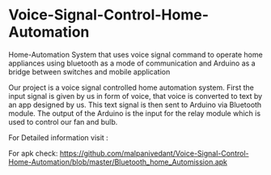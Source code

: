 # Voice-Signal-Control-Home-Automation
Home-Automation System that uses voice signal command to operate home appliances using bluetooth as a mode of communication and Arduino as a bridge between switches and mobile application


Our project is a voice signal controlled home automation system. First the input signal is
given by us in form of voice, that voice is converted to text by an app designed by us. This
text signal is then sent to Arduino via Bluetooth module. The output of the Arduino is the
input for the relay module which is used to control our fan and bulb.

For Detailed information visit :


For apk check:
https://github.com/malpanivedant/Voice-Signal-Control-Home-Automation/blob/master/Bluetooth_home_Automission.apk
